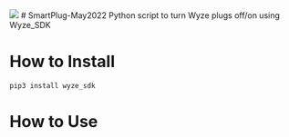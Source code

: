 <img src=https://d1.awsstatic.com/customer-references-case-studies-logos/wyze-logo%402x.3cfc4958cc2fea6f78e059b6a0eedadd2e324091.png>
# SmartPlug-May2022
Python script to turn Wyze plugs off/on using Wyze_SDK

# How to Install
```
pip3 install wyze_sdk
```

# How to Use
